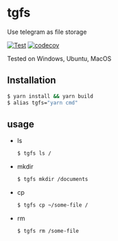 # tgfs

Use telegram as file storage

[![Test](https://github.com/TheodoreKrypton/tgfs/actions/workflows/test.yml/badge.svg)](https://github.com/TheodoreKrypton/tgfs/actions/workflows/test.yml) [![codecov](https://codecov.io/gh/TheodoreKrypton/tgfs/branch/master/graph/badge.svg?token=CM6TF4C9B9)](https://codecov.io/gh/TheodoreKrypton/tgfs)

Tested on Windows, Ubuntu, MacOS

## Installation

```bash
$ yarn install && yarn build
$ alias tgfs="yarn cmd"
```

## usage

- ls

  ```bash
  $ tgfs ls /
  ```

- mkdir

  ```bash
  $ tgfs mkdir /documents
  ```

- cp

  ```bash
  $ tgfs cp ~/some-file /
  ```

- rm

  ```bash
  $ tgfs rm /some-file
  ```
